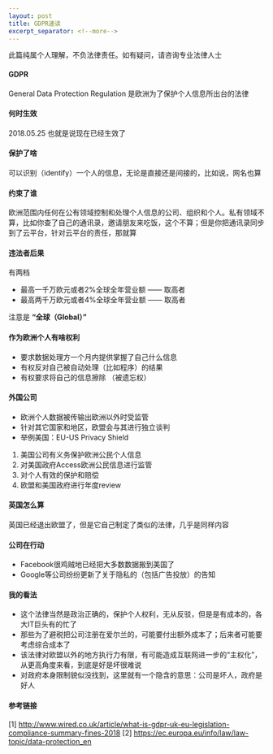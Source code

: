 ```yaml
---
layout: post
title: GDPR速读
excerpt_separator: <!--more-->
---
```


此篇纯属个人理解，不负法律责任。如有疑问，请咨询专业法律人士

#### GDPR
General Data Protection Regulation 是欧洲为了保护个人信息所出台的法律
#### 何时生效
2018.05.25 也就是说现在已经生效了

#### 保护了啥
可以识别（identify）一个人的信息，无论是直接还是间接的，比如说，网名也算

#### 约束了谁
欧洲范围内任何在公有领域控制和处理个人信息的公司、组织和个人。私有领域不算，比如你查了自己的通讯录，邀请朋友来吃饭，这个不算；但是你把通讯录同步到了云平台，针对云平台的责任，那就算

#### 违法者后果
有两档

* 最高一千万欧元或者2%全球全年营业额 —— 取高者
* 最高两千万欧元或者4%全球全年营业额 —— 取高者


注意是 **“全球（Global）”**

#### 作为欧洲个人有啥权利
* 要求数据处理方一个月内提供掌握了自己什么信息
* 有权反对自己被自动处理（比如程序）的结果
* 有权要求将自己的信息擦除 （被遗忘权）

#### 外国公司
* 欧洲个人数据被传输出欧洲以外时受监管
* 针对其它国家和地区，欧盟会与其进行独立谈判
* 举例美国：EU-US Privacy Shield

1. 美国公司有义务保护欧洲公民个人信息
2. 对美国政府Access欧洲公民信息进行监管
3. 对个人有效的保护和赔偿
4. 欧盟和美国政府进行年度review

#### 英国怎么算
英国已经退出欧盟了，但是它自己制定了类似的法律，几乎是同样内容

#### 公司在行动
* Facebook很鸡贼地已经把大多数数据搬到美国了
* Google等公司纷纷更新了关于隐私的（包括广告投放）的告知

#### 我的看法
* 这个法律当然是政治正确的，保护个人权利，无从反驳，但是是有成本的，各大IT巨头有的忙了
* 那些为了避税把公司注册在爱尔兰的，可能要付出额外成本了；后来者可能要考虑综合成本了
* 该法律对欧盟以外的地方执行力有限，有可能造成互联网进一步的“主权化”，从更高角度来看，到底是好是坏很难说
* 对政府本身限制貌似没找到，这里就有一个隐含的意思：公司是坏人，政府是好人

#### 参考链接
[1] http://www.wired.co.uk/article/what-is-gdpr-uk-eu-legislation-compliance-summary-fines-2018
[2] https://ec.europa.eu/info/law/law-topic/data-protection_en



